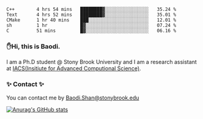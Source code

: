 <!--START_SECTION:waka-->

```text
C++        4 hrs 54 mins   ████████▓░░░░░░░░░░░░░░░░   35.24 %
Text       4 hrs 52 mins   ████████▓░░░░░░░░░░░░░░░░   35.01 %
CMake      1 hr 40 mins    ███░░░░░░░░░░░░░░░░░░░░░░   12.01 %
sh         1 hr            █▓░░░░░░░░░░░░░░░░░░░░░░░   07.24 %
C          51 mins         █▓░░░░░░░░░░░░░░░░░░░░░░░   06.16 %
```

<!--END_SECTION:waka-->

### ✋Hi, this is Baodi. 

I am a Ph.D student @ Stony Brook University and I am a research assistant at [IACS(Insitiute for Advanced Computional Science)](https://iacs.stonybrook.edu/).

### ✨ Contact ✨

You can contact me by [Baodi.Shan@stonybrook.edu](mailto:Baodi.Shan@stonybrook.edu)

[![Anurag's GitHub stats](https://github-readme-stats.vercel.app/api?username=lwshanbd&theme=jolly&show_icons=true&count_private=true&include_all_commits=true)](https://github.com/anuraghazra/github-readme-stats)



<!--
**lwshanbd/lwshanbd** is a ✨ _special_ ✨ repository because its `README.md` (this file) appears on your GitHub profile.

Here are some ideas to get you started:

- 🔭 I’m currently working on ...
- 🌱 I’m currently learning ...
- 👯 I’m looking to collaborate on ...
- 🤔 I’m looking for help with ...
- 💬 Ask me about ...
- 📫 How to reach me: ...
- 😄 Pronouns: ...
- ⚡ Fun fact: ...
-->
